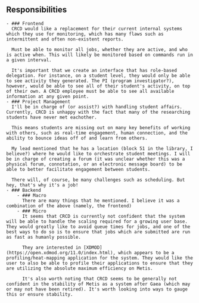 ## Responsibilities
	- ### Frontend
	  CRCD would like a replacement for their current internal systems which they use for monitoring, which has many flaws such as intermittent and often non-existent reports.
	  
	  Must be able to monitor all jobs, whether they are active, and who is active when. This will likely be monitored based on commands run in a given interval.
	  
	  It's important that we create an interface that has role-based delegation. For instance, on a student level, they would only be able to see activity they generated. The PI (program investigator?), however, would be able to see all of their student's activity, on top of their own. A CRCD employee must be able to see all available information at any given point.
	- ### Project Management
	  I'll be in charge of (or assist?) with handling student affairs. Currently, CRCD is unhappy with the fact that many of the researching students have never met eachother.
	  
	  This means students are missing out on many key benefits of working with others, such as real-time engagement, human connection, and the ability to bounce ideas off of and learn from others.
	  
	  My lead mentioned that he has a location (block 51 in the library, I believe?) where he would like to orchestrate student meetings. I will be in charge of creating a forum (it was unclear whether this was a physical forum, connotation, or an electronic message board) to be able to better facilitate engagement between students.
	  
	  There will, of course, be many challenges such as scheduling. But hey, that's why it's a job!
	- ### Backend
		- ### Macro
		  There are many things that he mentioned. I believe it was a combination of the above (namely, the frontend)
		- ### Micro
		  It seems that CRCD is currently not confident that the system will be able to handle the scaling required for a growing user base. They would greatly like to avoid queue times for jobs, and one of the best ways to do so is to ensure that jobs which are submitted are run as fast as humanly possible.
		  
		  They are interested in [XDMOD](https://open.xdmod.org/11.0/index.html), which appears to be a profiling/heat-mapping application for the system. They would like the user to also be able to profile their applications to ensure that they are utilizing the absolute maximum efficiency on Metis.
		  
		  It's also worth noting that CRCD seems to be generally not confident in the stability of Metis as a system after Gaea (which may or may not have been retired). It's worth looking into ways to gauge this or ensure stability.